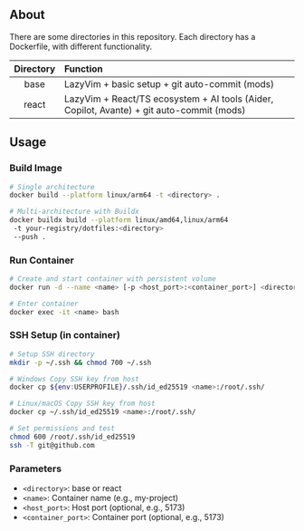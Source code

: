 ## About
There are some directories in this repository. Each directory has a Dockerfile, with different functionality.

|Directory|Function|
|:--:|:--|
|base|LazyVim + basic setup + git auto-commit (mods)|
|react|LazyVim + React/TS ecosystem + AI tools (Aider, Copilot, Avante) + git auto-commit (mods)|

## Usage

### Build Image
```bash
# Single architecture
docker build --platform linux/arm64 -t <directory> .

# Multi-architecture with Buildx
docker buildx build --platform linux/amd64,linux/arm64 
 -t your-registry/dotfiles:<directory> 
 --push .
```

### Run Container
```bash
# Create and start container with persistent volume
docker run -d --name <name> [-p <host_port>:<container_port>] <directory> tail -f /dev/null

# Enter container
docker exec -it <name> bash
```

### SSH Setup (in container)

```bash
# Setup SSH directory
mkdir -p ~/.ssh && chmod 700 ~/.ssh

# Windows Copy SSH key from host 
docker cp ${env:USERPROFILE}/.ssh/id_ed25519 <name>:/root/.ssh/

# Linux/macOS Copy SSH key from host 
docker cp ~/.ssh/id_ed25519 <name>:/root/.ssh/

# Set permissions and test
chmod 600 /root/.ssh/id_ed25519
ssh -T git@github.com
```

### Parameters
- `<directory>`: base or react
- `<name>`: Container name (e.g., my-project)
- `<host_port>`: Host port (optional, e.g., 5173)
- `<container_port>`: Container port (optional, e.g., 5173)